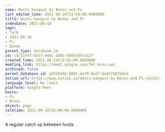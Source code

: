 ```yaml
---
name: Hosts hangout by Bones and Pi
last_edited_time: 2021-06-16T23:54:00.0000000
title: Hosts hangout by Bones and Pi
indexDate: 2021-06-18
tags:
- Talk
- 2021-06-18
- Pi
- Bones
parent_type: database_id
id: c5c51f47-bb17-444c-a802-688e5847a127
created_time: 2021-06-14T19:01:00.0000000
meeting_link: https://meet.google.com/fmt-ksxu-uuv
archived: false
parent_database_id: e9339446-880f-4ef0-8ad7-8ad1f507dded
notion_url: https://www.notion.so/Hosts-hangout-by-Bones-and-Pi-c5c51f47bb17444ca802688e5847a127
language_level: No limit
platform: Google Meet
hosts:
- Pi
- Bones
object: page
talktime: 2021-06-18T20:00:00.0000000
---
```


A regular catch up between hosts.


